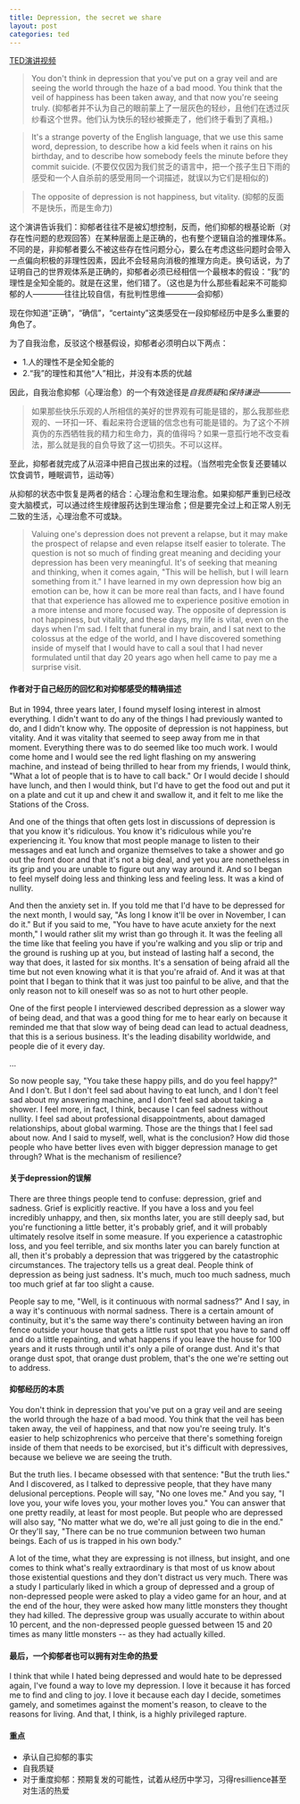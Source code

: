```yaml
---
title: Depression, the secret we share
layout: post
categories: ted
---
```


[TED演讲视频](https://www.ted.com/talks/andrew_solomon_depression_the_secret_we_share)

>You don't think in depression that you've put on a gray veil and are seeing the world through the haze of a bad mood. You think that the veil of happiness has been taken away, and that now you're seeing truly. (抑郁者并不认为自己的眼前蒙上了一层灰色的轻纱，且他们在透过灰纱看这个世界。他们认为快乐的轻纱被撕走了，他们终于看到了真相。)

>It's a strange poverty of the English language, that we use this same word, depression, to describe how a kid feels when it rains on his birthday, and to describe how somebody feels the minute before they commit suicide. (不要仅仅因为我们贫乏的语言中，把一个孩子生日下雨的感受和一个人自杀前的感受用同一个词描述，就误以为它们是相似的)

>The opposite of depression is not happiness, but vitality. (抑郁的反面不是快乐，而是生命力)

这个演讲告诉我们：抑郁者往往不是被幻想控制，反而，他们抑郁的根基论断（对存在性问题的悲观回答）在某种层面上是正确的，也有整个逻辑自洽的推理体系。不同的是，非抑郁者要么不被这些存在性问题分心，要么在考虑这些问题时会带入一点偏向积极的非理性因素，因此不会轻易向消极的推理方向走。换句话说，为了证明自己的世界观体系是正确的，抑郁者必须已经相信一个最根本的假设：“我”的理性是全知全能的。就是在这里，他们错了。（这也是为什么那些看起来不可能抑郁的人————往往比较自信，有批判性思维————会抑郁）

现在你知道“正确”，“确信”，“certainty”这类感受在一段抑郁经历中是多么重要的角色了。

为了自我治愈，反驳这个根基假设，抑郁者必须明白以下两点：
- 1.人的理性不是全知全能的
- 2.“我”的理性和其他“人”相比，并没有本质的优越

因此，自我治愈抑郁（心理治愈）的一个有效途径是*自我质疑*和*保持谦逊*————
> 如果那些快乐乐观的人所相信的美好的世界观有可能是错的，那么我那些悲观的、一环扣一环、看起来符合逻辑的信念也有可能是错的。为了这个不辨真伪的东西牺牲我的精力和生命力，真的值得吗？如果一意孤行地不改变看法，那么就是我的自负导致了这一切损失。不可以这样。

至此，抑郁者就完成了从沼泽中把自己拔出来的过程。（当然啦完全恢复还要辅以饮食调节，睡眠调节，运动等）

从抑郁的状态中恢复是两者的结合：心理治愈和生理治愈。如果抑郁严重到已经改变大脑模式，可以通过终生规律服药达到生理治愈；但是要完全过上和正常人别无二致的生活，心理治愈不可或缺。

>Valuing one's depression does not prevent a relapse, but it may make the prospect of relapse and even relapse itself easier to tolerate. The question is not so much of finding great meaning and deciding your depression has been very meaningful. It's of seeking that meaning and thinking, when it comes again, "This will be hellish, but I will learn something from it." I have learned in my own depression how big an emotion can be, how it can be more real than facts, and I have found that that experience has allowed me to experience positive emotion in a more intense and more focused way. The opposite of depression is not happiness, but vitality, and these days, my life is vital, even on the days when I'm sad. I felt that funeral in my brain, and I sat next to the colossus at the edge of the world, and I have discovered something inside of myself that I would have to call a soul that I had never formulated until that day 20 years ago when hell came to pay me a surprise visit.


#### 作者对于自己经历的回忆和对抑郁感受的精确描述

But in 1994, three years later, I found myself losing interest in almost everything. I didn't want to do any of the things I had previously wanted to do, and I didn't know why. The opposite of depression is not happiness, but vitality. And it was vitality that seemed to seep away from me in that moment. Everything there was to do seemed like too much work. I would come home and I would see the red light flashing on my answering machine, and instead of being thrilled to hear from my friends, I would think, "What a lot of people that is to have to call back." Or I would decide I should have lunch, and then I would think, but I'd have to get the food out and put it on a plate and cut it up and chew it and swallow it, and it felt to me like the Stations of the Cross.

And one of the things that often gets lost in discussions of depression is that you know it's ridiculous. You know it's ridiculous while you're experiencing it. You know that most people manage to listen to their messages and eat lunch and organize themselves to take a shower and go out the front door and that it's not a big deal, and yet you are nonetheless in its grip and you are unable to figure out any way around it. And so I began to feel myself doing less and thinking less and feeling less. It was a kind of nullity.

And then the anxiety set in. If you told me that I'd have to be depressed for the next month, I would say, "As long I know it'll be over in November, I can do it." But if you said to me, "You have to have acute anxiety for the next month," I would rather slit my wrist than go through it. It was the feeling all the time like that feeling you have if you're walking and you slip or trip and the ground is rushing up at you, but instead of lasting half a second, the way that does, it lasted for six months. It's a sensation of being afraid all the time but not even knowing what it is that you're afraid of. And it was at that point that I began to think that it was just too painful to be alive, and that the only reason not to kill oneself was so as not to hurt other people.

One of the first people I interviewed described depression as a slower way of being dead, and that was a good thing for me to hear early on because it reminded me that that slow way of being dead can lead to actual deadness, that this is a serious business. It's the leading disability worldwide, and people die of it every day.

...

So now people say, "You take these happy pills, and do you feel happy?" And I don't. But I don't feel sad about having to eat lunch, and I don't feel sad about my answering machine, and I don't feel sad about taking a shower. I feel more, in fact, I think, because I can feel sadness without nullity. I feel sad about professional disappointments, about damaged relationships, about global warming. Those are the things that I feel sad about now. And I said to myself, well, what is the conclusion? How did those people who have better lives even with bigger depression manage to get through? What is the mechanism of resilience?


#### 关于depression的误解

There are three things people tend to confuse: depression, grief and sadness. Grief is explicitly reactive. If you have a loss and you feel incredibly unhappy, and then, six months later, you are still deeply sad, but you're functioning a little better, it's probably grief, and it will probably ultimately resolve itself in some measure. If you experience a catastrophic loss, and you feel terrible, and six months later you can barely function at all, then it's probably a depression that was triggered by the catastrophic circumstances. The trajectory tells us a great deal. People think of depression as being just sadness. It's much, much too much sadness, much too much grief at far too slight a cause.

People say to me, "Well, is it continuous with normal sadness?" And I say, in a way it's continuous with normal sadness. There is a certain amount of continuity, but it's the same way there's continuity between having an iron fence outside your house that gets a little rust spot that you have to sand off and do a little repainting, and what happens if you leave the house for 100 years and it rusts through until it's only a pile of orange dust. And it's that orange dust spot, that orange dust problem, that's the one we're setting out to address.


#### 抑郁经历的本质

You don't think in depression that you've put on a gray veil and are seeing the world through the haze of a bad mood. You think that the veil has been taken away, the veil of happiness, and that now you're seeing truly. It's easier to help schizophrenics who perceive that there's something foreign inside of them that needs to be exorcised, but it's difficult with depressives, because we believe we are seeing the truth.

But the truth lies. I became obsessed with that sentence: "But the truth lies." And I discovered, as I talked to depressive people, that they have many delusional perceptions. People will say, "No one loves me." And you say, "I love you, your wife loves you, your mother loves you." You can answer that one pretty readily, at least for most people. But people who are depressed will also say, "No matter what we do, we're all just going to die in the end." Or they'll say, "There can be no true communion between two human beings. Each of us is trapped in his own body." 

A lot of the time, what they are expressing is not illness, but insight, and one comes to think what's really extraordinary is that most of us know about those existential questions and they don't distract us very much. There was a study I particularly liked in which a group of depressed and a group of non-depressed people were asked to play a video game for an hour, and at the end of the hour, they were asked how many little monsters they thought they had killed. The depressive group was usually accurate to within about 10 percent, and the non-depressed people guessed between 15 and 20 times as many little monsters -- as they had actually killed.


#### 最后，一个抑郁者也可以拥有对生命的热爱

I think that while I hated being depressed and would hate to be depressed again, I've found a way to love my depression. I love it because it has forced me to find and cling to joy. I love it because each day I decide, sometimes gamely, and sometimes against the moment's reason, to cleave to the reasons for living. And that, I think, is a highly privileged rapture.


#### 重点

* 承认自己抑郁的事实
* 自我质疑
* 对于重度抑郁：预期复发的可能性，试着从经历中学习，习得resillience甚至对生活的热爱